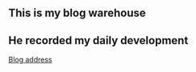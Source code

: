 ## This is my blog warehouse

## He recorded my daily development

[Blog address](http://www.kaifa.in)

##
